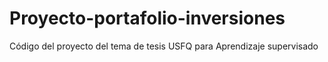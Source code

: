 # Proyecto-portafolio-inversiones
Código del proyecto del tema de tesis USFQ para Aprendizaje supervisado
